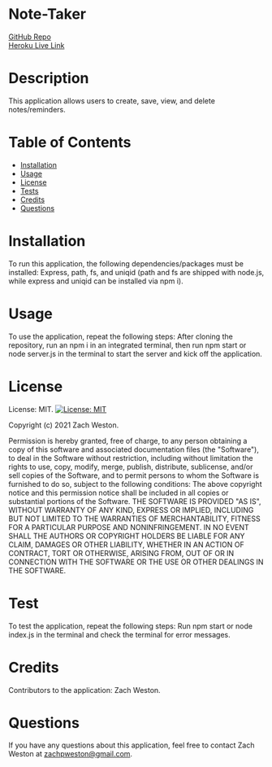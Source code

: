 # Note-Taker
[GitHub Repo](https://github.com/zestnachow/Note-Taker)\
[Heroku Live Link](https://gentle-river-83157.herokuapp.com/)
# Description
This application allows users to create, save, view, and delete notes/reminders.
# Table of Contents
* [Installation](#installation)
* [Usage](#usage)
* [License](#license)
* [Tests](#test)
* [Credits](#credits)
* [Questions](#questions)
# Installation
To run this application, the following dependencies/packages must be installed: Express, path, fs, and uniqid (path and fs are shipped with node.js, while express and uniqid can be installed via npm i).
# Usage
To use the application, repeat the following steps: After cloning the repository, run an npm i in an integrated terminal, then run npm start or node server.js in the terminal to start the server and kick off the application.
# License
License: MIT.
[![License: MIT](https://img.shields.io/badge/License-MIT-yellow.svg)](https://opensource.org/licenses/MIT)

Copyright (c) 2021 Zach Weston.

Permission is hereby granted, free of charge, to any person obtaining a copy of this software and associated documentation files (the "Software"), to deal in the Software without restriction, including without limitation the rights to use, copy, modify, merge, publish, distribute, sublicense, and/or sell copies of the Software, and to permit persons to whom the Software is furnished to do so, subject to the following conditions: The above copyright notice and this permission notice shall be included in all copies or substantial portions of the Software. THE SOFTWARE IS PROVIDED "AS IS", WITHOUT WARRANTY OF ANY KIND, EXPRESS OR IMPLIED, INCLUDING BUT NOT LIMITED TO THE WARRANTIES OF MERCHANTABILITY, FITNESS FOR A PARTICULAR PURPOSE AND NONINFRINGEMENT. IN NO EVENT SHALL THE AUTHORS OR COPYRIGHT HOLDERS BE LIABLE FOR ANY CLAIM, DAMAGES OR OTHER LIABILITY, WHETHER IN AN ACTION OF CONTRACT, TORT OR OTHERWISE, ARISING FROM, OUT OF OR IN CONNECTION WITH THE SOFTWARE OR THE USE OR OTHER DEALINGS IN THE SOFTWARE.

# Test
To test the application, repeat the following steps: Run npm start or node index.js in the terminal and check the terminal for error messages.
# Credits
Contributors to the application: Zach Weston.
# Questions
If you have any questions about this application, feel free to contact Zach Weston at zachpweston@gmail.com.